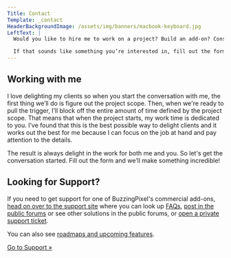 ```yaml
---
Title: Contact
Template: _contact
HeaderBackgroundImage: /assets/img/banners/macbook-keyboard.jpg
LeftText: |
  Would you like to hire me to work on a project? Build an add-on? Consult on the best way to get something done? Let’s chat. I’ve got a lot to bring to the table. I have 10 years of experience with web development and in particular, ExpressionEngine. I know how to get things done, and I love delighting clients and paying attention to the details.

  If that sounds like something you’re interested in, fill out the form over there and submit it, and we’ll get the conversation started!
---
```


## Working with me

I love delighting my clients so when you start the conversation with me, the first thing we’ll do is figure out the project scope. Then, when we're ready to pull the trigger, I’ll block off the entire amount of time defined by the project scope. That means that when the project starts, my work time is dedicated to you. I’ve found that this is the best possible way to delight clients and it works out the best for me because I can focus on the job at hand and pay attention to the details.

The result is always delight in the work for both me and you. So let's get the conversation started. Fill out the form and we’ll make something incredible!

## Looking for Support?

If you need to get support for one of BuzzingPixel's commercial add-ons, [head on over to the support site](http://support.buzzingpixel.com) where you can look up [FAQs](http://support.buzzingpixel.com/support/solutions/folders/14000098756), [post in the public forums](http://support.buzzingpixel.com/support/discussions/14000031060) or see other solutions in the public forums, or [open a private support ticket](http://support.buzzingpixel.com/support/tickets/new).

You can also see [roadmaps and upcoming features](http://support.buzzingpixel.com/support/discussions/14000032998).

<div class="centered">
	<a href="http://support.buzzingpixel.com/" class="button button--rounded button--rounded--hollow">
		Go to Support »
	</a>
</div>
